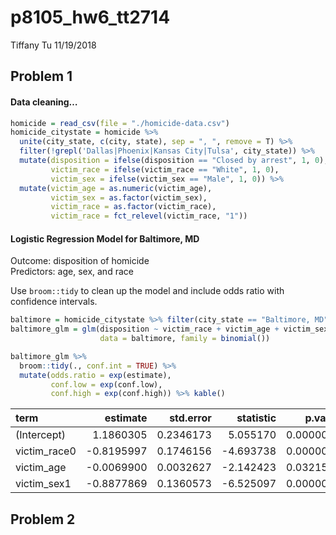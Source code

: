 p8105\_hw6\_tt2714
================
Tiffany Tu
11/19/2018

## Problem 1

#### Data cleaning…

``` r
homicide = read_csv(file = "./homicide-data.csv") 
homicide_citystate = homicide %>% 
  unite(city_state, c(city, state), sep = ", ", remove = T) %>% 
  filter(!grepl('Dallas|Phoenix|Kansas City|Tulsa', city_state)) %>% 
  mutate(disposition = ifelse(disposition == "Closed by arrest", 1, 0),
         victim_race = ifelse(victim_race == "White", 1, 0), 
         victim_sex = ifelse(victim_sex == "Male", 1, 0)) %>% 
  mutate(victim_age = as.numeric(victim_age), 
         victim_sex = as.factor(victim_sex), 
         victim_race = as.factor(victim_race),
         victim_race = fct_relevel(victim_race, "1"))
```

#### Logistic Regression Model for Baltimore, MD

Outcome: disposition of homicide  
Predictors: age, sex, and race

Use `broom::tidy` to clean up the model and include odds ratio with
confidence intervals.

``` r
baltimore = homicide_citystate %>% filter(city_state == "Baltimore, MD")
baltimore_glm = glm(disposition ~ victim_race + victim_age + victim_sex, 
                    data = baltimore, family = binomial())

baltimore_glm %>% 
  broom::tidy(., conf.int = TRUE) %>% 
  mutate(odds.ratio = exp(estimate),
         conf.low = exp(conf.low),
         conf.high = exp(conf.high)) %>% kable()
```

| term          |    estimate | std.error |  statistic |   p.value |  conf.low | conf.high | odds.ratio |
| :------------ | ----------: | --------: | ---------: | --------: | --------: | --------: | ---------: |
| (Intercept)   |   1.1860305 | 0.2346173 |   5.055170 | 0.0000004 | 2.0759841 | 5.2121977 |  3.2740589 |
| victim\_race0 | \-0.8195997 | 0.1746156 | \-4.693738 | 0.0000027 | 0.3121625 | 0.6196693 |  0.4406080 |
| victim\_age   | \-0.0069900 | 0.0032627 | \-2.142423 | 0.0321594 | 0.9866654 | 0.9993728 |  0.9930344 |
| victim\_sex1  | \-0.8877869 | 0.1360573 | \-6.525097 | 0.0000000 | 0.3148182 | 0.5369411 |  0.4115656 |

## Problem 2
